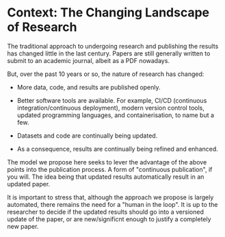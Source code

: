 # Context: The Changing Landscape of Research

The traditional approach to undergoing research and publishing the results has changed little in the last century. Papers are still generally written to submit to an academic journal, albeit as a PDF nowadays.

But, over the past 10 years or so, the nature of research has changed:

* More data, code, and results are published openly.

* Better software tools are available. For example, CI/CD (continuous integration/continuous deployment), modern version control tools, updated programming languages, and containerisation, to name but a few.

* Datasets and code are continually being updated.

* As a consequence, results are continually being refined and enhanced.

The model we propose here seeks to lever the advantage of the above points into the publication process. A form of "continuous publication", if you will. The idea being that updated results automatically result in an updated paper.

It is important to stress that, although the approach we propose is largely automated, there remains the need for a "human in the loop". It is up to the researcher to decide if the updated results should go into a versioned update of the paper, or are new/significnt enough to justify a completely new paper.


